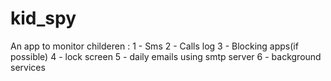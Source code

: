 # kid_spy

An app to monitor childeren :
1 - Sms 
2 - Calls log
3 - Blocking apps(if possible)
4 - lock screen
5 - daily emails using smtp server
6 - background services
